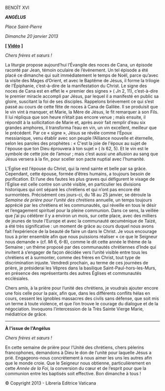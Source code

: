 BENOÎT XVI

***ANGÉLUS***

*Place Saint-Pierre*

*Dimanche 20 janvier 2013*

**[ [Vidéo](https://www.youtube.com/watch?v=V2kCRCcHnUU&list=PLC9tK3J1RlaZGkT-qS3F021VSzUv-YuwO&index=6&ab_channel=TheVatican-Archive)** **]**

*Chers frères et sœurs !*

La liturgie propose aujourd’hui l’Évangile des noces de Cana, un épisode raconté par Jean, témoin oculaire de l’événement. Un tel épisode a été placé ce dimanche qui suit immédiatement le temps de Noël, parce qu’avec la visite des Mages d’Orient, et avec le Baptême de Jésus, il forme la trilogie de l’Épiphanie, c’est-à-dire de la manifestation du Christ. Le signe des noces de Cana est en effet le « premier des signes » ( *Jn* 2, 11), c’est-à-dire le premier miracle accompli par Jésus, par lequel il a manifesté en public sa gloire, suscitant la foi de ses disciples. Rappelons brièvement ce qui s’est passé au cours de cette fête de noces à Cana de Galilée. Il se produisit que le vin vint à manquer, et Marie, la Mère de Jésus, le fit remarquer à son Fils. Il lui répliqua que son heure n’était pas encore venue ; mais ensuite, il répondit à la sollicitation de Marie et, après avoir fait remplir d’eau six grandes amphores, il transforma l’eau en vin, un vin excellent, meilleur que le précédent. Par ce « signe », Jésus se révèle comme l’Époux messianique, venu établir avec son peuple l’Alliance nouvelle et éternelle, selon les paroles des prophètes : « C'est la joie de l'époux au sujet de l'épouse que ton Dieu éprouvera à ton sujet » ( *Is* 62, 5). Et le vin est le symbole de cette joie de l’amour ; mais c’est aussi une allusion au sang que Jésus versera à la fin, pour sceller son pacte nuptial avec l’humanité.

L’Église est l’épouse du Christ, qui la rend sainte et belle par sa grâce. Cependant, cette épouse, formée d’êtres humains, a toujours besoin de purification. Et l’une des fautes les plus graves qui défigurent le visage de l’Église est celle contre son unité visible, en particulier les divisions historiques qui ont séparé les chrétiens et qui n’ont pas encore été surmontées. Précisément ces jours-ci, du 18 au 25 janvier, se déroule la *Semaine de prière pour l’unité des chrétiens* annuelle, un temps toujours apprécié par les chrétiens et les communautés, qui réveille en tous le désir et l’engagement spirituel pour la pleine communion. Dans ce sens, la veillée que j’ai pu célébrer il y a environ un mois, sur cette place, avec des milliers de jeunes de toute l’Europe et avec la communauté œcuménique de Taizé, a été très significative : un moment de grâce au cours duquel nous avons fait l’expérience de la beauté de faire un dans le Christ. Je vous encourage tous à prier ensemble afin que nous puissions réaliser « ce que le Seigneur nous demande » (cf. *Mi* 6, 6-8), comme le dit cette année le thème de la Semaine ; un thème proposé par des communautés chrétiennes d’Inde qui invitent à s’engager de façon décidée vers l’unité visible entre tous les chrétiens et à surmonter, comme des frères en Christ, tout type de discrimination injuste. Vendredi prochain, au terme de ces journées de prière, je présiderai les Vêpres dans la basilique Saint-Paul-hors-les-Murs, en présence des représentants des autres Églises et communautés ecclésiales.

Chers amis, à la prière pour l’unité des chrétiens, je voudrais ajouter encore une fois celle pour la paix, afin que, dans les différents conflits hélas en cours, cessent les ignobles massacres des civils sans défense, que soit mis un terme à toute violence, et que l’on trouve le courage du dialogue et de la négociation. Invoquons l’intercession de la Très Sainte Vierge Marie, médiatrice de grâce.

* * *

**À l'issue de l'Angélus**

*Chers frères et sœurs !*

En cette semaine de prière pour l’Unité des chrétiens, chers pèlerins francophones, demandons à Dieu le don de l’unité pour laquelle Jésus a prié. Engageons-nous concrètement à nous aimer les uns les autres afin que le monde croie. Que le Seigneur nous obtienne, particulièrement en cette *Année de la Foi*, la conversion du cœur et de l’esprit pour que la communion entre les baptisés soit effective. Bon dimanche à tous !

© Copyright 2013 - Libreria Editrice Vaticana